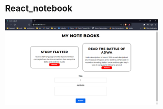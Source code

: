 # React_notebook
![alt text](https://github.com/Eyobedk/React_notebook/blob/main/react%20notpad%20-%20Brave%208_11_2022%2010_44_07%20AM.png)
